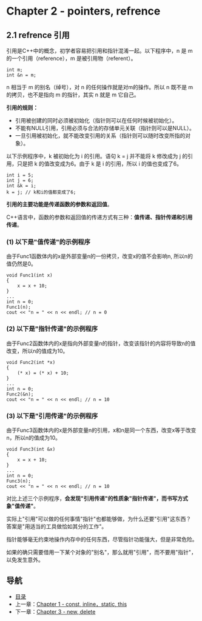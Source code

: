 # Chapter 2 - pointers, refrence

## 2.1 refrence 引用

引用是C++中的概念，初学者容易把引用和指针混淆一起。以下程序中，n 是 m 的一个引用（reference），m 是被引用物（referent）。

	int m; 
	int &n = m;

n 相当于 m 的别名（绰号），对 n 的任何操作就是对m的操作。所以 n 既不是 m 的拷贝，也不是指向 m 的指针，其实 n 就是 m 它自己。 

**引用的规则：**

- 引用被创建的同时必须被初始化（指针则可以在任何时候被初始化）。 
- 不能有NULL引用，引用必须与合法的存储单元关联（指针则可以是NULL）。 
- 一旦引用被初始化，就不能改变引用的关系（指针则可以随时改变所指的对象）。 

以下示例程序中，k 被初始化为 i 的引用。语句 k = j 并不能将 k 修改成为 j 的引用，只是把 k 的值改变成为6。由于 k 是 i 的引用，所以 i 的值也变成了6。

	int i = 5; 
	int j = 6; 
	int &k = i; 
	k = j; // k和i的值都变成了6; 

**引用的主要功能是传递函数的参数和返回值**。

C++语言中，函数的参数和返回值的传递方式有三种：**值传递、指针传递和引用传递**。 

### (1) 以下是"值传递"的示例程序

由于Func1函数体内的x是外部变量n的一份拷贝，改变x的值不会影响n, 所以n的值仍然是0。

	void Func1(int x) 
	{ 
		x = x + 10; 
	} 
	... 
	int n = 0; 
	Func1(n); 
	cout << "n = " << n << endl; // n = 0 

### (2) 以下是"指针传递"的示例程序

由于Func2函数体内的x是指向外部变量n的指针，改变该指针的内容将导致n的值改变，所以n的值成为10。

	void Func2(int *x) 
	{ 
		(* x) = (* x) + 10; 
	} 
	... 
	int n = 0; 
	Func2(&n); 
	cout << "n = " << n << endl; // n = 10 

### (3) 以下是"引用传递"的示例程序

由于Func3函数体内的x是外部变量n的引用，x和n是同一个东西，改变x等于改变n，所以n的值成为10。
 
	void Func3(int &x) 
	{ 
		x = x + 10; 
	} 
	... 
	int n = 0; 
	Func3(n); 
	cout << "n = " << n << endl; // n = 10 

对比上述三个示例程序，**会发现"引用传递"的性质象"指针传递"，而书写方式象"值传递"**。 

实际上"引用"可以做的任何事情"指针"也都能够做，为什么还要"引用"这东西？ 
答案是"用适当的工具做恰如其分的工作"。 

指针能够毫无约束地操作内存中的任何东西，尽管指针功能强大，但是非常危险。 

如果的确只需要借用一下某个对象的"别名"，那么就用"引用"，而不要用"指针"，以免发生意外。

## 导航
* [目录](00.md)
* 上一章：[Chapter 1 - const, inline，static, this](01.md)
* 下一章：[Chapter 3 - new, delete](03.md)